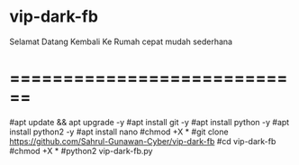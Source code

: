 # vip-dark-fb
Selamat Datang Kembali Ke Rumah
cepat
mudah
sederhana
# ============================

#apt update && apt upgrade -y
#apt install git -y
#apt install python -y
#apt install python2 -y
#apt install nano
#chmod +X *
#git clone https://github.com/Sahrul-Gunawan-Cyber/vip-dark-fb
#cd vip-dark-fb
#chmod +X *
#python2 vip-dark-fb.py
